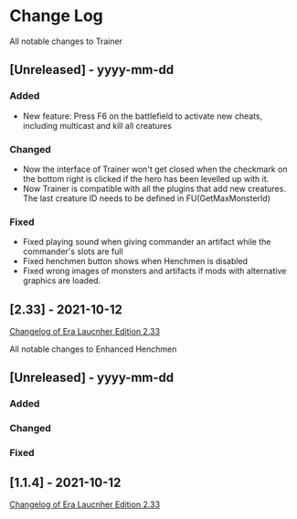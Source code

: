 
# Change Log
All notable changes to Trainer

## [Unreleased] - yyyy-mm-dd

### Added
- New feature: Press F6 on the battlefield to activate new cheats, including multicast and kill all creatures

### Changed
- Now the interface of Trainer won't get closed when the checkmark on the bottom right is clicked if the hero has been levelled up with it.
- Now Trainer is compatible with all the plugins that add new creatures. The last creature ID needs to be defined in FU(GetMaxMonsterId)

### Fixed
- Fixed playing sound when giving commander an artifact while the commander's slots are full
- Fixed henchmen button shows when Henchmen is disabled
- Fixed wrong images of monsters and artifacts if mods with alternative graphics are loaded.


## [2.33] - 2021-10-12
[Changelog of Era Laucnher Edition 2.33](http://wforum.heroes35.net/showthread.php?tid=5235&pid=129486#pid129486)


All notable changes to Enhanced Henchmen

## [Unreleased] - yyyy-mm-dd

### Added

### Changed

### Fixed

## [1.1.4] - 2021-10-12
[Changelog of Era Laucnher Edition 2.33](http://wforum.heroes35.net/showthread.php?tid=5235&pid=129486#pid129486)
